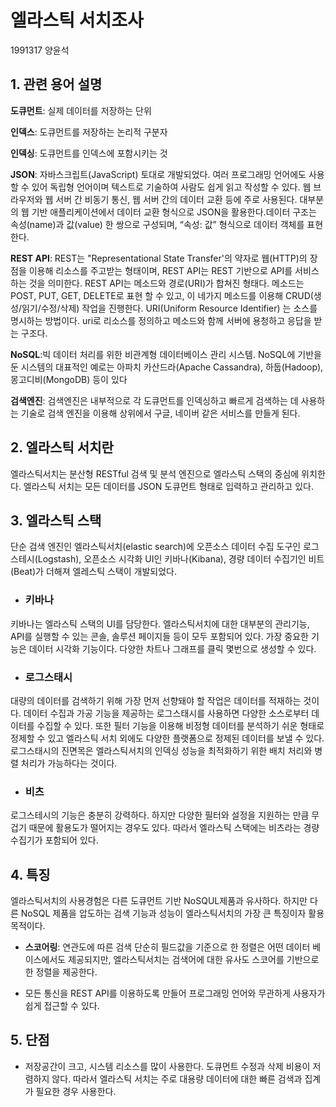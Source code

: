  # 엘라스틱 서치조사
 1991317 양윤석

## 1. 관련 용어 설명
**도큐먼트**: 실제 데이터를 저장하는 단위

**인덱스**: 도큐먼트를 저장하는 논리적 구분자

**인덱싱**: 도큐먼트를 인덱스에 포함시키는 것

**JSON**: 자바스크립트(JavaScript) 토대로 개발되었다. 여러 프로그래밍 언어에도 사용할 수 있어 독립형 언어이며 텍스트로 기술하여 사람도 쉽게 읽고 작성할 수 있다. 웹 브라우저와 웹 서버 간 비동기 통신, 웹 서버 간의 데이터 교환 등에 주로 사용된다. 대부분의 웹 기반 애플리케이션에서 데이터 교환 형식으로 JSON을 활용한다.데이터 구조는 속성(name)과 값(value) 한 쌍으로 구성되며, “속성: 값” 형식으로 데이터 객체를 표현한다. 

**REST API**:  REST는 "Representational State Transfer'의 약자로 웹(HTTP)의 장점을 이용해 리소스를 주고받는 형태이며, REST API는 REST 기반으로 API를 서비스하는 것을 의미한다. REST API는 메소드와 경로(URI)가 합쳐진 형태다.
메소드는 POST, PUT, GET, DELETE로 표현 할 수 있고, 이 네가지 메소드를 이용해
CRUD(생성/읽기/수정/삭제) 작업을 진행한다. URI(Uniform Resource Identifier) 는 소스를 명시하는 방법이다. uri로 리소스를 정의하고 메소드와 함께 서버에 용청하고 응답을 받는 구조다. 

**NoSQL**:빅 데이터 처리를 위한 비관계형 데이터베이스 관리 시스템.  NoSQL에 기반을 둔 시스템의 대표적인 예로는 아파치 카산드라(Apache Cassandra), 하둡(Hadoop), 몽고디비(MongoDB) 등이 있다

**검색엔진**:
검색엔진은 내부적으로 각 도큐먼트를 인덱싱하고 빠르게 검색하는 데 사용하는 기술로 검색 엔진을 이용해 상위에서 구글, 네이버 같은 서비스를 만들게 된다.  

 ## 2. 엘라스틱 서치란
엘라스틱서치는 분산형 RESTful 검색 및 분석 엔진으로 엘라스틱 스택의 중심에 위치한다. 엘라스틱 서치는 모든 데이터를 JSON 도큐먼트 형태로 입력하고 관리하고 있다.

  ## 3. 엘라스틱 스택 
단순 검색 엔진인 엘라스틱서치(elastic search)에 오픈소스 데이터 수집 도구인  로그스테시(Logstash), 오픈소스 시각화 UI인 키바나(Kibana), 경량 데이터 수집기인 비트(Beat)가 더해져 엘레스틱 스택이 개발되었다.  

- ### **키바나**
키바나는 엘라스틱 스택의 UI를 담당한다. 엘라스틱서치에 대한 대부분의 관리기능, API를 실행할 수 있는 콘솔, 솔루션 페이지들 등이 모두 포함되어 있다. 가장 중요한 기능은 데이터 시각화 기능이다. 다양한 차트나 그래프를 클릭 몇번으로 생성할 수 있다.


- ### **로그스태시**
대량의 데이터를 검색하기 위해 가장 먼저 선향돼야 할 작업은 데이터를 적재하는 것이다. 데이터 수집과 가공 기능을 제공하는 로그스태시를 사용하면 다양한 소스로부터 데이터를 수집할 수 있다. 또한 필터 기능을 이용해 비정형 데이터를 분석하기 쉬운 형태로 정제할 수 있고 엘라스틱 서치 외에도 다양한 플랫폼으로 정제된 데이터를 보낼 수 있다. 로그스태시의 진면목은  엘라스틱서치의 인덱싱 성능을 최적화하기 위한 배치 처리와 병렬 처리가 가능하다는 것이다.

- ### **비츠** 
로그스테시의 기능은 충분히 강력하다. 하지만 다양한 필터와 설정을 지원하는 만큼 무겁기 때문에 활용도가 떨어지는 경우도 있다. 따라서 엘라스틱 스택에는 비츠라는 경량 수집기가 포함되어 있다.





## 4. 특징
엘라스틱서치의 사용경험은 다른 도큐먼트 기반 NoSQUL제품과 유사하다. 하지만 다른 NoSQL 제품을 압도하는 검색 기능과 성능이 엘라스틱서치의 가장 큰 특징이자 활용 목적이다.

- **스코어링**: 
  연관도에 따른 검색 단순히 필드값을 기준으로 한 정렬은 어떤 데이터 베이스에서도 제공되지만, 엘라스틱서치는 검색어에 대한 유사도 스코어를 기반으로 한 정렬을 제공한다.

- 모든 통신을 REST API를 이용하도록 만들어 프로그래밍 언어와 무관하게 사용자가 쉽게 접근할 수 있다.

## 5. 단점
- 저장공간이 크고, 시스템 리소스를 많이 사용한다.
도큐먼트 수정과 삭제 비용이 저렴하지 않다. 따라서 엘라스틱 서치는 주로 대용량 데이터에 대한 빠른 검색과 집계가 필요한 경우 사용한다.







